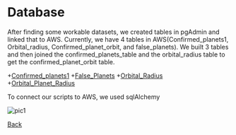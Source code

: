 # Database  

After finding some workable datasets, we created tables in pgAdmin and linked that to AWS. Currently, we have 4 tables in AWS(Confirmed_planets1, Orbital_radius, Confirmed_planet_orbit, and false_planets). We built 3 tables and then joined the confirmed_planets_table and the orbital_radius table to get the confirmed_planet_orbit table. 

+[Confirmed_planets1](https://github.com/LiShanDa2021/exoplanet_detector/blob/main/Data/Confirmed_Planets_Table.md)
+[False_Planets](https://github.com/LiShanDa2021/exoplanet_detector/blob/main/Data/false_planets.md)
+[Orbital_Radius](https://github.com/LiShanDa2021/exoplanet_detector/blob/main/Data/Orbital_Radius.md)
+[Orbital_Planet_Radius](https://github.com/LiShanDa2021/exoplanet_detector/blob/main/Data/Add_Orbit_radius.md)

To connect our scripts to AWS, we used sqlAlchemy

![pic1](https://github.com/LiShanDa2021/exoplanet_detector/blob/main/Data/ERD.png)

[Back](https://github.com/LiShanDa2021/exoplanet_detector#readme)


